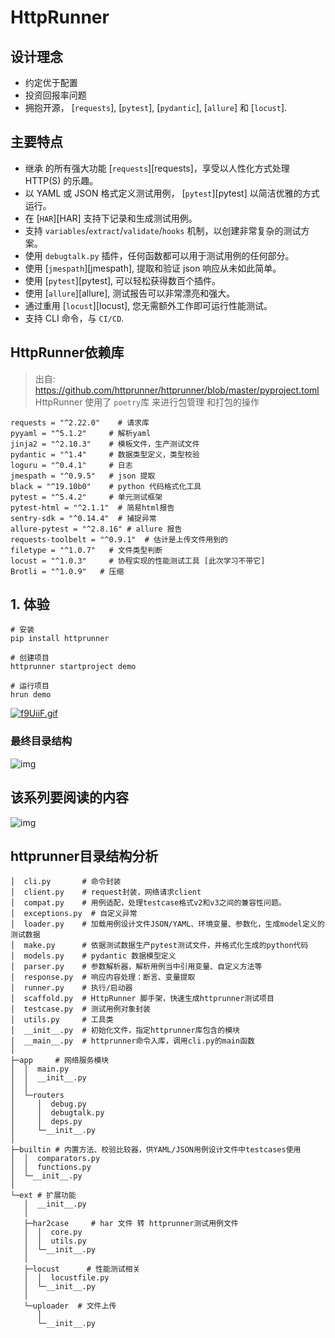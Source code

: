 
# HttpRunner
## 设计理念

- 约定优于配置
- 投资回报率问题
- 拥抱开源， [`requests`], [`pytest`], [`pydantic`], [`allure`] 和 [`locust`].

## 主要特点

- 继承 的所有强大功能 [`requests`][requests]，享受以人性化方式处理 HTTP(S) 的乐趣。
- 以 YAML 或 JSON 格式定义测试用例， [`pytest`][pytest] 以简洁优雅的方式运行。
- 在 [`HAR`][HAR] 支持下记录和生成测试用例。
- 支持 `variables`/`extract`/`validate`/`hooks` 机制，以创建非常复杂的测试方案。
- 使用 `debugtalk.py` 插件，任何函数都可以用于测试用例的任何部分。
- 使用 [`jmespath`][jmespath], 提取和验证 json 响应从未如此简单。
- 使用 [`pytest`][pytest], 可以轻松获得数百个插件。
- 使用 [`allure`][allure], 测试报告可以非常漂亮和强大。
- 通过重用 [`locust`][locust], 您无需额外工作即可运行性能测试。
- 支持 CLI 命令，与 `CI/CD`.



## HttpRunner依赖库

> 出自: https://github.com/httprunner/httprunner/blob/master/pyproject.toml
> HttpRunner 使用了 `poetry`库 来进行包管理 和打包的操作

```shell
requests = "^2.22.0"    # 请求库
pyyaml = "^5.1.2"     # 解析yaml
jinja2 = "^2.10.3"    # 模板文件，生产测试文件
pydantic = "^1.4"     # 数据类型定义，类型校验
loguru = "^0.4.1"     # 日志
jmespath = "^0.9.5"   # json 提取
black = "^19.10b0"    # python 代码格式化工具
pytest = "^5.4.2"     # 单元测试框架
pytest-html = "^2.1.1"  # 简易html报告
sentry-sdk = "^0.14.4"  # 捕捉异常
allure-pytest = "^2.8.16" # allure 报告
requests-toolbelt = "^0.9.1"  # 估计是上传文件用到的
filetype = "^1.0.7"   # 文件类型判断
locust = "^1.0.3"     # 协程实现的性能测试工具 [此次学习不带它]
Brotli = "^1.0.9"   # 压缩
```

## 1. 体验

```shell
# 安装
pip install httprunner

# 创建项目
httprunner startproject demo

# 运行项目
hrun demo
```

[![f9UiiF.gif](https://z3.ax1x.com/2021/08/02/f9UiiF.gif)](https://imgtu.com/i/f9UiiF)

### 最终目录结构

![img](https://gitee.com/zy7y/blog_images/raw/master/img/20210802162647.png)

## 该系列要阅读的内容

![img](https://gitee.com/zy7y/blog_images/raw/master/img/20210802162949.png)

## httprunner目录结构分析

```shell
│  cli.py       # 命令封装
│  client.py    # request封装，网络请求client
│  compat.py    # 用例适配，处理testcase格式v2和v3之间的兼容性问题。
│  exceptions.py  # 自定义异常
│  loader.py    # 加载用例设计文件JSON/YAML、环境变量、参数化，生成model定义的测试数据
│  make.py      # 依据测试数据生产pytest测试文件，并格式化生成的python代码
│  models.py    # pydantic 数据模型定义
│  parser.py    # 参数解析器，解析用例当中引用变量、自定义方法等
│  response.py  # 响应内容处理：断言、变量提取
│  runner.py    # 执行/启动器
│  scaffold.py  # HttpRunner 脚手架，快速生成httprunner测试项目
│  testcase.py  # 测试用例对象封装
│  utils.py     # 工具类
│  __init__.py  # 初始化文件，指定httprunner库包含的模块
│  __main__.py  # httprunner命令入库，调用cli.py的main函数
│
├─app     # 网络服务模块
│  │  main.py
│  │  __init__.py
│  │
│  └─routers
│     │  debug.py
│     │  debugtalk.py
│     │  deps.py
│     └─__init__.py
│ 
├─builtin # 内置方法、校验比较器，供YAML/JSON用例设计文件中testcases使用
│  │  comparators.py
│  │  functions.py
│  └─__init__.py
│
└─ext # 扩展功能
   │  __init__.py
   │
   ├─har2case     # har 文件 转 httprunner测试用例文件
   │  │  core.py
   │  │  utils.py
   │  └─__init__.py
   │          
   ├─locust      # 性能测试相关
   │  │  locustfile.py
   │  └─__init__.py
   │
   └─uploader  # 文件上传
      │  
      └─__init__.py
```